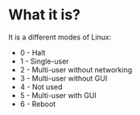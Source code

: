 # What it is?

It is a different modes of Linux:
- 0 - Halt
- 1 - Single-user
- 2 - Multi-user without networking
- 3 - Multi-user without GUI
- 4 - Not used
- 5 - Multi-user with GUI
- 6 - Reboot